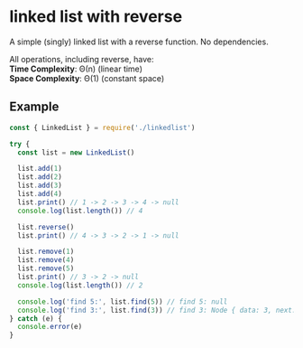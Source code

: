 # linked list with reverse
A simple (singly) linked list with a reverse function.
No dependencies.

All operations, including reverse, have:  
**Time Complexity**: Θ(n) (linear time)  
**Space Complexity**: Θ(1) (constant space)  

## Example

```js
const { LinkedList } = require('./linkedlist')

try {
  const list = new LinkedList()

  list.add(1)
  list.add(2)
  list.add(3)
  list.add(4)
  list.print() // 1 -> 2 -> 3 -> 4 -> null
  console.log(list.length()) // 4

  list.reverse()
  list.print() // 4 -> 3 -> 2 -> 1 -> null

  list.remove(1)
  list.remove(4)
  list.remove(5)
  list.print() // 3 -> 2 -> null
  console.log(list.length()) // 2

  console.log('find 5:', list.find(5)) // find 5: null
  console.log('find 3:', list.find(3)) // find 3: Node { data: 3, next: Node { data: 2, next: null } }
} catch (e) {
  console.error(e)
}
```
